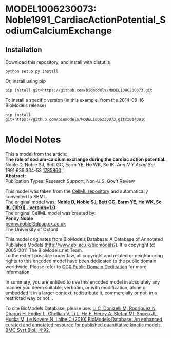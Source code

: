 # MODEL1006230073: Noble1991_CardiacActionPotential_SodiumCalciumExchange

## Installation

Download this repository, and install with distutils

`python setup.py install`

Or, install using pip

`pip install git+https://github.com/biomodels/MODEL1006230073.git`

To install a specific version (in this example, from the 2014-09-16 BioModels release)

`pip install git+https://github.com/biomodels/MODEL1006230073.git@20140916`


# Model Notes


This a model from the article:  
**The role of sodium-calcium exchange during the cardiac action potential.**   
Noble D, Noble SJ, Bett GC, Earm YE, Ho WK, So IK. _Ann N Y Acad Sci_
1991;639:334-53 [1785860](http://www.ncbi.nlm.nih.gov/pubmed/1785860) ,  
**Abstract:**   
Publication Types: Research Support, Non-U.S. Gov't Review

This model was taken from the [CellML
repository](http://www.cellml.org/models) and automatically converted to SBML.  
The original model was: [ **Noble D, Noble SJ, Bett GC, Earm YE, Ho WK, So IK.
(1991) - version=1.0**
](http://models.cellml.org/exposure/278742fdc7809cd91b729011e5ea92e4)  
The original CellML model was created by:  
**Penny Noble**   
penny.noble@dpag.ox.ac.uk  
The University of Oxford  

This model originates from BioModels Database: A Database of Annotated
Published Models (http://www.ebi.ac.uk/biomodels/). It is copyright (c)
2005-2011 The BioModels.net Team.  
To the extent possible under law, all copyright and related or neighbouring
rights to this encoded model have been dedicated to the public domain
worldwide. Please refer to [CC0 Public Domain
Dedication](http://creativecommons.org/publicdomain/zero/1.0/) for more
information.

In summary, you are entitled to use this encoded model in absolutely any
manner you deem suitable, verbatim, or with modification, alone or embedded it
in a larger context, redistribute it, commercially or not, in a restricted way
or not. .  
  
To cite BioModels Database, please use: [Li C, Donizelli M, Rodriguez N,
Dharuri H, Endler L, Chelliah V, Li L, He E, Henry A, Stefan MI, Snoep JL,
Hucka M, Le Novère N, Laibe C (2010) BioModels Database: An enhanced, curated
and annotated resource for published quantitative kinetic models. BMC Syst
Biol., 4:92.](http://www.ncbi.nlm.nih.gov/pubmed/20587024)


